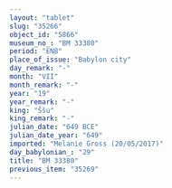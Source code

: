 ```yaml
---
layout: "tablet"
slug: "35266"
object_id: "5866"
museum_no_: "BM 33380"
period: "ENB"
place_of_issue: "Babylon city"
day_remark: "-"
month: "VII"
month_remark: "-"
year: "19"
year_remark: "-"
king: "Ššu"
king_remark: "-"
julian_date: "649 BCE"
julian_date_year: "649"
imported: "Melanie Gross (20/05/2017)"
day_babylonian_: "29"
title: "BM 33380"
previous_item: "35269"
---
```

